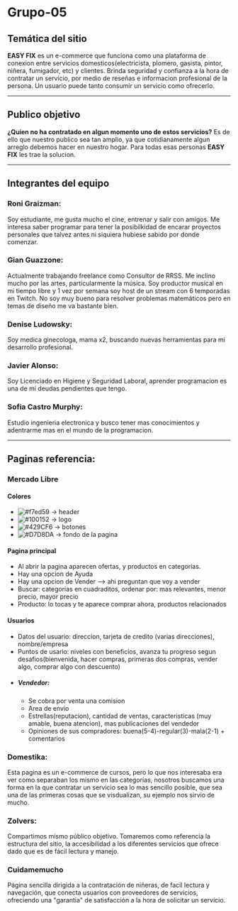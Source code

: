 # Grupo-05

## Temática del sitio 
**EASY FIX** es un e-commerce que funciona como una plataforma de conexion entre servicios domesticos(electricista, plomero, gasista, pintor, niñera, fumigador, etc) y clientes. Brinda seguridad y confianza a la hora de contratar un servicio, por medio de reseñas e informacion profesional de la persona. Un usuario puede tanto consumir un servicio como ofrecerlo.
- - -
## Publico objetivo

**¿Quien no ha contratado en algun momento uno de estos servicios?**
Es de ello que nuestro publico sea tan amplio, ya que cotidianamente algun arreglo debemos hacer en nuestro hogar.
Para todas esas personas **EASY FIX** les trae la solucion.
- - -
## Integrantes del equipo

### Roni Graizman:
Soy estudiante, me gusta mucho el cine, entrenar y salir con amigos. Me interesa saber programar para tener la posibilkidad de encarar proyectos personales que talvez antes ni siquiera hubiese sabido por donde comenzar.

### Gian Guazzone:
Actualmente trabajando freelance como Consultor de RRSS.
Me inclino mucho por las artes, particularmente la música. Soy productor musical en mi tiempo libre y 1 vez por semana soy host de un stream con 6 temporadas en Twitch.
No soy muy bueno para resolver problemas matemáticos pero en temas de diseño me va bastante bien.

### Denise Ludowsky:
Soy medica ginecologa, mama x2, buscando nuevas herramientas para mi desarrollo profesional.

### Javier Alonso: 
Soy Licenciado en Higiene y Seguridad Laboral, aprender programacion es una de mi deudas pendientes que tengo.

### Sofia Castro Murphy: 
Estudio ingenieria electronica y busco tener mas conocimientos y adentrarme mas en el mundo de la programacion. 
- - -
## Paginas referencia:

### Mercado Libre
#### Colores
- ![#f7ed59](https://via.placeholder.com/15/f7ed59/000000?text=+) -> header 
- ![#100152](https://via.placeholder.com/15/100152/000000?text=+) -> logo
- ![#429CF6](https://via.placeholder.com/15/429CF6/000000?text=+) -> botones
- ![#D7D8DA](https://via.placeholder.com/15/D7D8DA/000000?text=+) -> fondo de la pagina

#### Pagina principal
- Al abrir la pagina aparecen ofertas, y productos en categorias.
- Hay una opcion de Ayuda
- Hay una opcion de Vender --> ahi preguntan que voy a vender
- Buscar: categorias en cuadraditos, ordenar por: mas relevantes, menor precio, mayor precio
- Producto: lo tocas y te aparece comprar ahora, productos relacionados

#### Usuarios
- Datos del usuario: direccion, tarjeta de credito (varias direcciones), nombre/empresa
- Puntos de usario: niveles con beneficios, avanza tu progreso segun desafios(bienvenida, hacer compras, primeras dos compras, vender algo, comprar algo con descuento)
- ##### Vendedor: 
    - Se cobra por venta una comision
    - Area de envio
    - Estrellas(reputacion), cantidad de ventas, caracteristicas (muy amable, buena atencion), mas publicaciones del vendedor
    - Opiniones de sus compradores: buena(5-4)-regular(3)-mala(2-1) + comentarios



### Domestika:
Esta pagina es un e-commerce de cursos, pero lo que nos interesaba era ver como separaban los mismo en las categorías, nosotros buscamos una forma en la que contratar un servicio sea lo mas sencillo posible, que sea una de las primeras cosas que se visdualizan, su ejemplo nos sirvio de mucho.

### Zolvers:
Compartimos mismo público objetivo. Tomaremos como referencia la estructura del sitio, la accesibilidad a los diferentes servicios que ofrece dado que es de fácil lectura y manejo.

### Cuidamemucho
Página sencilla dirigida a la contratación de niñeras, de facil lectura y navegación, que conecta usuarios con proveedores de servicios, ofreciendo una "garantia" de satisfacción a la hora de solicitar un servicio.

